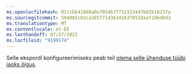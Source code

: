 ```yaml
---
ms.openlocfilehash: 011cbb41668a0e7054b7f712323447b02b18237a
ms.sourcegitcommit: 594081c82ca385f7143b3416378533aaf2d6d0d3
ms.translationtype: MT
ms.contentlocale: et-EE
ms.lasthandoff: 07/27/2022
ms.locfileid: "9199174"
---
```

Selle ekspordi konfigureerimiseks peab teil [olema selle ühenduse tüübi jaoks õigus](../export-destinations.md#set-up-a-new-export).